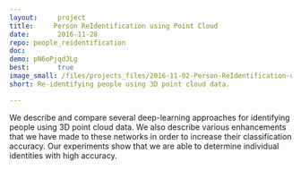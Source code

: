 ```yaml
---
layout:     project
title:     Person ReIdentification using Point Cloud
date:       2016-11-28
repo: people_reidentification
doc:
demo: pN6oPjqdJLg
best:       true
image_small: /files/projects_files/2016-11-02-Person-ReIdentification-using-Point-Cloud.png
short: Re-identifying people using 3D point cloud data.

---
```

We describe and compare several deep-learning approaches for identifying
people using 3D point cloud data. We also describe various enhancements
that we have made to these networks in order to increase their classification accuracy.
Our experiments show that we are able to determine individual identities
with high accuracy.
